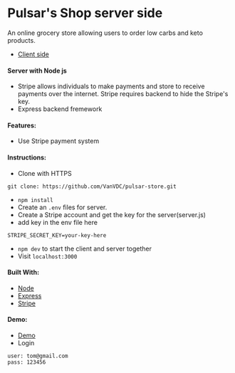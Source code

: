 # Pulsar's Shop server side

An online grocery store allowing users to order low carbs and keto products.

- [Client side](https://github.com/VanVDC/pulsar-store/tree/master/client)

#### Server with Node js

- Stripe allows individuals to make payments and store to receive payments over the internet. Stripe requires backend to hide the Stripe's key.
- Express backend fremework

#### Features:

- Use Stripe payment system

#### Instructions:

- Clone with HTTPS

```
git clone: https://github.com/VanVDC/pulsar-store.git
```

- `npm install`
- Create an `.env` files for server.
- Create a Stripe account and get the key for the server(server.js)
- add key in the env file here

```
STRIPE_SECRET_KEY=your-key-here
```

- `npm dev` to start the client and server together
- Visit `localhost:3000`

#### Built With:

- [Node](https://nodejs.org/en/)
- [Express](https://github.com/expressjs/express)
- [Stripe](https://github.com/stripe/stripe-node)

#### Demo:

- [Demo](https://pulsar-live.herokuapp.com/)
- Login

```
user: tom@gmail.com
pass: 123456
```
